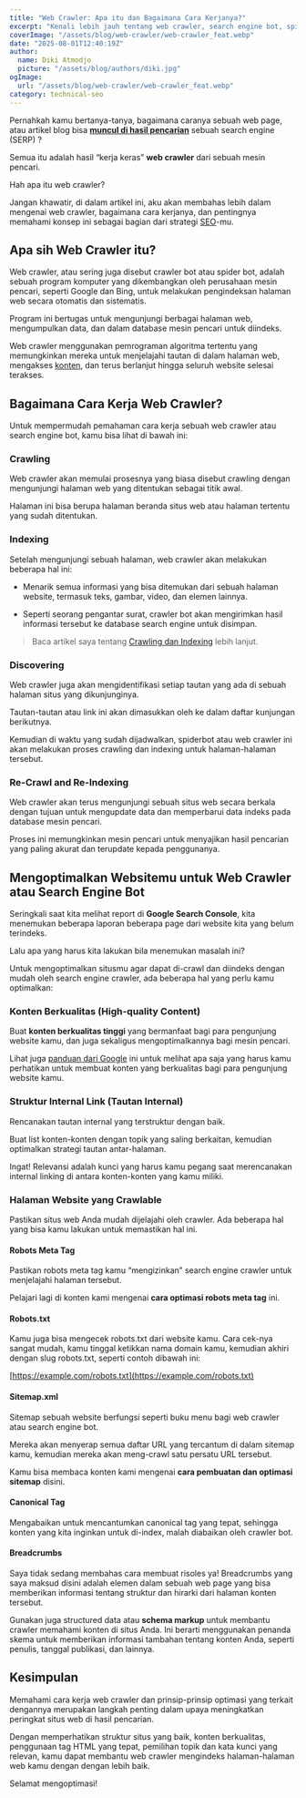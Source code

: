 ```yaml
---
title: "Web Crawler: Apa itu dan Bagaimana Cara Kerjanya?"
excerpt: "Kenali lebih jauh tentang web crawler, search engine bot, spider bot atau apapun namanya. Pahami cara kerjanya, dan bagaimana bot ini menelusuri websitemu!"
coverImage: "/assets/blog/web-crawler/web-crawler_feat.webp"
date: "2025-08-01T12:40:19Z"
author:
  name: Diki Atmodjo
  picture: "/assets/blog/authors/diki.jpg"
ogImage:
  url: "/assets/blog/web-crawler/web-crawler_feat.webp"
category: technical-seo
---
```


Pernahkah kamu bertanya-tanya, bagaimana caranya sebuah web page, atau artikel blog bisa [**muncul di hasil pencarian**](/posts/cara-kerja-google-search) sebuah search engine (SERP) ?

Semua itu adalah hasil “kerja keras” **web crawler** dari sebuah mesin pencari.

Hah apa itu web crawler?

Jangan khawatir, di dalam artikel ini, aku akan membahas lebih dalam mengenai web crawler, bagaimana cara kerjanya, dan pentingnya memahami konsep ini sebagai bagian dari strategi [SEO](/istilah-seo/pengertian-seo)\-mu.

Apa sih Web Crawler itu?
------------------------

Web crawler, atau sering juga disebut crawler bot atau spider bot, adalah sebuah program komputer yang dikembangkan oleh perusahaan mesin pencari, seperti Google dan Bing, untuk melakukan pengindeksan halaman web secara otomatis dan sistematis. 

Program ini bertugas untuk mengunjungi berbagai halaman web, mengumpulkan data, dan dalam database mesin pencari untuk diindeks. 

Web crawler menggunakan pemrograman algoritma tertentu yang memungkinkan mereka untuk menjelajahi tautan di dalam halaman web, mengakses [konten](/posts/konten-website-berkualitas-tinggi), dan terus berlanjut hingga seluruh website selesai terakses.

Bagaimana Cara Kerja Web Crawler?
---------------------------------

Untuk mempermudah pemahaman cara kerja sebuah web crawler atau search engine bot, kamu bisa lihat di bawah ini:

### Crawling

Web crawler akan memulai prosesnya yang biasa disebut crawling dengan mengunjungi halaman web yang ditentukan sebagai titik awal. 

Halaman ini bisa berupa halaman beranda situs web atau halaman tertentu yang sudah ditentukan.

### Indexing

Setelah mengunjungi sebuah halaman, web crawler akan melakukan beberapa hal ini:

*   Menarik semua informasi yang bisa ditemukan dari sebuah halaman website, termasuk teks, gambar, video, dan elemen lainnya.
    
*   Seperti seorang pengantar surat, crawler bot akan mengirimkan hasil informasi tersebut ke database search engine untuk disimpan.
    

> Baca artikel saya tentang [Crawling dan Indexing](/posts/crawling-dan-indexing) lebih lanjut.

### Discovering

Web crawler juga akan mengidentifikasi setiap tautan yang ada di sebuah halaman situs yang dikunjunginya.

Tautan-tautan atau link ini akan dimasukkan oleh ke dalam daftar kunjungan berikutnya.

Kemudian di waktu yang sudah dijadwalkan, spiderbot atau web crawler ini akan melakukan proses crawling dan indexing untuk halaman-halaman tersebut.

### Re-Crawl and Re-Indexing

Web crawler akan terus mengunjungi sebuah situs web secara berkala dengan tujuan untuk mengupdate data dan memperbarui data indeks pada database mesin pencari. 

Proses ini memungkinkan mesin pencari untuk menyajikan hasil pencarian yang paling akurat dan terupdate kepada penggunanya.

Mengoptimalkan Websitemu untuk Web Crawler atau Search Engine Bot
-----------------------------------------------------------------

Seringkali saat kita melihat report di **Google Search Console**, kita menemukan beberapa laporan beberapa page dari website kita yang belum terindeks.

Lalu apa yang harus kita lakukan bila menemukan masalah ini?

Untuk mengoptimalkan situsmu agar dapat di-crawl dan diindeks dengan mudah oleh search engine crawler, ada beberapa hal yang perlu kamu optimalkan:

### Konten Berkualitas (High-quality Content)

Buat **konten berkualitas tinggi** yang bermanfaat bagi para pengunjung website kamu, dan juga sekaligus mengoptimalkannya bagi mesin pencari.

Lihat juga [panduan dari Google](https://developers.google.com/search/docs/fundamentals/creating-helpful-content) ini untuk melihat apa saja yang harus kamu perhatikan untuk membuat konten yang berkualitas bagi para pengunjung website kamu.

### Struktur Internal Link (Tautan Internal)

Rencanakan tautan internal yang terstruktur dengan baik. 

Buat list konten-konten dengan topik yang saling berkaitan, kemudian optimalkan strategi tautan antar-halaman.

Ingat! Relevansi adalah kunci yang harus kamu pegang saat merencanakan internal linking di antara konten-konten yang kamu miliki.

### Halaman Website yang Crawlable

Pastikan situs web Anda mudah dijelajahi oleh crawler. Ada beberapa hal yang bisa kamu lakukan untuk memastikan hal ini.

#### Robots Meta Tag

Pastikan robots meta tag kamu “mengizinkan” search engine crawler untuk menjelajahi halaman tersebut.

Pelajari lagi di konten kami mengenai **cara optimasi robots meta tag** ini.

#### Robots.txt

Kamu juga bisa mengecek robots.txt dari website kamu. Cara cek-nya sangat mudah, kamu tinggal ketikkan nama domain kamu, kemudian akhiri dengan slug robots.txt, seperti contoh dibawah ini:

[https://example.com/robots.txt](https://example.com/robots.txt)

#### Sitemap.xml

Sitemap sebuah website berfungsi seperti buku menu bagi web crawler atau search engine bot. 

Mereka akan menyerap semua daftar URL yang tercantum di dalam sitemap kamu, kemudian mereka akan meng-crawl satu persatu URL tersebut.

Kamu bisa membaca konten kami mengenai **cara pembuatan dan optimasi sitemap** disini.

#### Canonical Tag

Mengabaikan untuk mencantumkan canonical tag yang tepat, sehingga konten yang kita inginkan untuk di-index, malah diabaikan oleh crawler bot.

#### Breadcrumbs

Saya tidak sedang membahas cara membuat risoles ya! Breadcrumbs yang saya maksud disini adalah elemen dalam sebuah web page yang bisa memberikan informasi tentang struktur dan hirarki dari halaman konten tersebut.

Gunakan juga structured data atau **schema markup** untuk membantu crawler memahami konten di situs Anda. Ini berarti menggunakan penanda skema untuk memberikan informasi tambahan tentang konten Anda, seperti penulis, tanggal publikasi, dan lainnya.

Kesimpulan
----------

Memahami cara kerja web crawler dan prinsip-prinsip optimasi yang terkait dengannya merupakan langkah penting dalam upaya meningkatkan peringkat situs web di hasil pencarian. 

Dengan memperhatikan struktur situs yang baik, konten berkualitas, penggunaan tag HTML yang tepat, pemilihan topik dan kata kunci yang relevan, kamu dapat membantu web crawler mengindeks halaman-halaman web kamu dengan dengan lebih baik.

Selamat mengoptimasi!